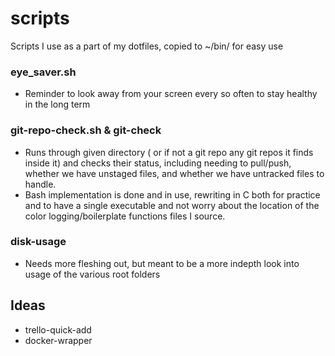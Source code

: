 # scripts
Scripts I use as a part of my dotfiles, copied to ~/bin/ for easy use

### eye_saver.sh
- Reminder to look away from your screen every so often to stay healthy in the long term

### git-repo-check.sh & git-check
- Runs through given directory ( or if not a git repo any git repos it finds inside it) and checks their status,
including needing to pull/push, whether we have unstaged files, and whether we have untracked files to handle.
- Bash implementation is done and in use, rewriting in C both for practice and to have a single executable and not worry
about the location of the color logging/boilerplate functions files I source.

### disk-usage
- Needs more fleshing out, but meant to be a more indepth look into usage of the various root folders

## Ideas
- trello-quick-add
- docker-wrapper


